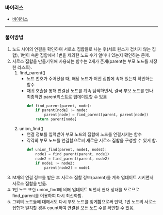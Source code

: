 ### 바이러스
- [바이러스](https://www.acmicpc.net/problem/2606)
---
### 풀이방법
1. 노드 사이의 연결을 확인하여 서로소 집합들로 나눈 후(서로 원소가 겹치지 않는 집합), 1번이 속한 집합에서 1번을 제외한 노드 수가 얼마나 있는지 확인하는 문제.
2. 서로소 집합을 만들기위해 사용되는 함수는 2개가 존재(parent는 부모 노드를 저장한 리스트).
   1. find_parent()
      - 노드 번호가 주어졌을 때, 해당 노드가 어떤 집합에 속해 있는지 확인하는 함수
      - 재귀 호출을 통해 연결된 노드를 계속 탐색하면서, 결국 부모 노드를 만나 최종적인 parent리스트로 업데이트할 수 있음
        ``` Python
        def find_parent(parent, node):
            if parent[node] != node:
                parent[node] = find_parent(parent, parent[node])
            return parent[node]
        ``` 
   2. union_find()
      - 연결 정보를 입력받아 부모 노드의 집합에 노드를 연결시키는 함수
      - 각각의 부모 노드를 연결함으로써 새로운 서로소 집합을 구성할 수 있게 함. 
        ``` Python
        def union_find(parent, node1, node2):
            node1 = find_parent(parent, node1)
            node2 = find_parent(parent, node2)
            if node1 != node2:
                parent[node2] = node1
        ``` 
3. M개의 연결 정보를 받은 후 서로소 집합 정보(parent)를 계속 업데이트 시키면서 서로소 집합을 만듦.
4. 1번 노드 또한 union_find에 의해 업데이트 되면서 현재 상태를 모르므로 find_parent를 이용하여 다시 최신화함.
5. 그외의 노드들에 대해서도 다시 부모 노드를 찾게함으로써 만약, 1번 노드의 서로소 집합과 일치할 경우 count하여 연결된 모든 노드 수를 확인할 수 있음.